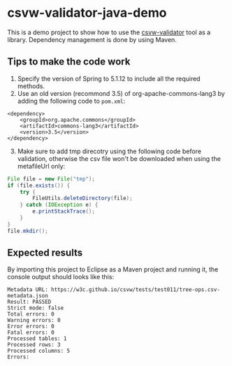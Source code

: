# csvw-validator-java-demo
This is a demo project to show how to use the [csvw-validator](https://github.com/malyvoj3/csvw-validator) tool as a library. Dependency management is done by using Maven.

## Tips to make the code work
1. Specify the version of Spring to 5.1.12 to include all the required methods.
2. Use an old version (recommond 3.5) of org-apache-commons-lang3 by adding the following code to `pom.xml`:
```
<dependency>
	<groupId>org.apache.commons</groupId>
	<artifactId>commons-lang3</artifactId>
	<version>3.5</version>
</dependency>
```
3. Make sure to add tmp direcotry using the following code before validation, otherwise the csv file won't be downloaded when using the metafileUrl only:
```java
File file = new File("tmp");
if (file.exists()) {
	try {
		FileUtils.deleteDirectory(file);
	} catch (IOException e) {
		e.printStackTrace();
	}
}
file.mkdir();
```

## Expected results
By importing this project to Eclipse as a Maven project and running it, the console output should looks like this:

```console
Metadata URL: https://w3c.github.io/csvw/tests/test011/tree-ops.csv-metadata.json
Result: PASSED
Strict mode: false
Total errors: 0
Warning errors: 0
Error errors: 0
Fatal errors: 0
Processed tables: 1
Processed rows: 3
Processed columns: 5
Errors:
```
